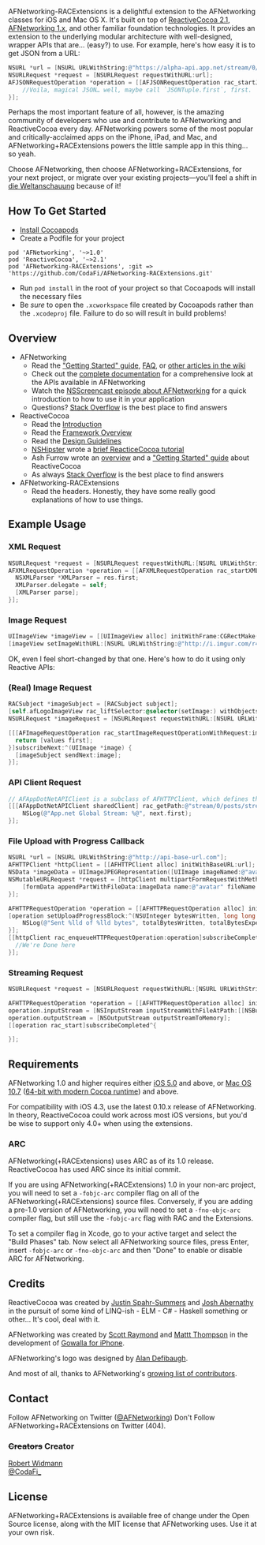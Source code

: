 <snark>

AFNetworking-RACExtensions is a delightful extension to the AFNetworking classes for iOS and Mac OS X. It's built on top of [ReactiveCocoa 2.1](https://github.com/ReactiveCocoa/ReactiveCocoa), [AFNetworking 1.x](https://github.com/AFNetworking/AFNetworking), and other familiar foundation technologies. It provides an extension to the underlying modular architecture with well-designed, wrapper APIs that are… (easy?) to use. For example, here's how easy it is to get JSON from a URL:

``` objective-c
NSURL *url = [NSURL URLWithString:@"https://alpha-api.app.net/stream/0/posts/stream/global"];
NSURLRequest *request = [NSURLRequest requestWithURL:url];
AFJSONRequestOperation *operation = [[AFJSONRequestOperation rac_startJSONRequestOperationWithRequest:request]subscribeNext:^(RACTuple *JSONTuple) {
    //Voila, magical JSON… well, maybe call `JSONTuple.first`, first.
}];
```

Perhaps the most important feature of all, however, is the amazing community of developers who use and contribute to AFNetworking and ReactiveCocoa every day. AFNetworking powers some of the most popular and critically-acclaimed apps on the iPhone, iPad, and Mac, and AFNetworking+RACExtensions powers the little sample app in this thing… so yeah. 

Choose AFNetworking, then choose AFNetworking+RACExtensions, for your next project, or migrate over your existing projects—you'll feel a shift in [die Weltanschauung](http://en.wikipedia.org/wiki/World_view) because of it!

## How To Get Started

- [Install Cocoapods](http://www.cocoapods.org/)
- Create a Podfile for your project

```
pod 'AFNetworking', '~>1.0'
pod 'ReactiveCocoa', '~>2.1'
pod 'AFNetworking-RACExtensions', :git => 'https://github.com/CodaFi/AFNetworking-RACExtensions.git'
```
- Run `pod install` in the root of your project so that Cocoapods will install the necessary files
- Be _sure_ to open the `.xcworkspace` file created by Cocoapods rather than the `.xcodeproj` file. Failure to do so will result in build problems!

## Overview

- AFNetworking
    * Read the ["Getting Started" guide](https://github.com/AFNetworking/AFNetworking/wiki/Getting-Started-with-AFNetworking), 
     [FAQ](https://github.com/AFNetworking/AFNetworking/wiki/AFNetworking-FAQ), or [other articles in the wiki](https://github.com/AFNetworking/AFNetworking/wiki)
    * Check out the [complete documentation](http://afnetworking.github.com/AFNetworking/) for a comprehensive look at the APIs available in AFNetworking
    * Watch the [NSScreencast episode about AFNetworking](http://nsscreencast.com/episodes/6-afnetworking) for a quick introduction to how to use it in your application
    * Questions? [Stack Overflow](http://stackoverflow.com/questions/tagged/afnetworking) is the best place to find answers
- ReactiveCocoa
    * Read the [Introduction](https://github.com/ReactiveCocoa/ReactiveCocoa#introduction)
    * Read the [Framework Overview](https://github.com/ReactiveCocoa/ReactiveCocoa/blob/master/Documentation/FrameworkOverview.md)
    * Read the [Design Guidelines](https://github.com/ReactiveCocoa/ReactiveCocoa/blob/master/Documentation/DesignGuidelines.md)
    * [NSHipster](http://www.nshipster.com) wrote a [brief ReacticeCocoa tutorial](http://nshipster.com/reactivecocoa/)
    * Ash Furrow wrote an [overview](http://www.teehanlax.com/blog/reactivecocoa/) and a ["Getting Started" guide](http://www.teehanlax.com/blog/getting-started-with-reactivecocoa/) about ReactiveCocoa
    * As always [Stack Overflow](http://stackoverflow.com/questions/tagged/reactive%2Dcocoa) is the best place to find answers
- AFNetworking-RACExtensions
    * Read the headers. Honestly, they have some really good explanations of how to use things.

## Example Usage

### XML Request

``` objective-c
NSURLRequest *request = [NSURLRequest requestWithURL:[NSURL URLWithString:@"http://api.flickr.com/services/rest/?method=flickr.groups.browse&api_key=b6300e17ad3c506e706cb0072175d047&cat_id=34427469792%40N01&format=rest"]];
AFXMLRequestOperation *operation = [[AFXMLRequestOperation rac_startXMLParserRequestOperationWithRequest:request]subscribeNext:^(RACTuple *res) {
  NSXMLParser *XMLParser = res.first;
  XMLParser.delegate = self;
  [XMLParser parse];
}];
```

### Image Request

``` objective-c
UIImageView *imageView = [[UIImageView alloc] initWithFrame:CGRectMake(0.0f, 0.0f, 100.0f, 100.0f)];
[imageView setImageWithURL:[NSURL URLWithString:@"http://i.imgur.com/r4uwx.jpg"] placeholderImage:[UIImage imageNamed:@"placeholder-avatar"]];
```

OK, even I feel short-changed by that one.  Here's how to do it using only Reactive APIs:

### (Real) Image Request

``` objective-c
RACSubject *imageSubject = [RACSubject subject];
[self.afLogoImageView rac_liftSelector:@selector(setImage:) withObjects:imageSubject];
NSURLRequest *imageRequest = [NSURLRequest requestWithURL:[NSURL URLWithString:@"https://raw.github.com/AFNetworking/AFNetworking/gh-pages/afnetworking-logo.png"]];

[[[AFImageRequestOperation rac_startImageRequestOperationWithRequest:imageRequest]map:^id(RACTuple *values) {
  return [values first];
}]subscribeNext:^(UIImage *image) {
  [imageSubject sendNext:image];
}];
```

### API Client Request

``` objective-c
// AFAppDotNetAPIClient is a subclass of AFHTTPClient, which defines the base URL and default HTTP headers for NSURLRequests it creates
[[[AFAppDotNetAPIClient sharedClient] rac_getPath:@"stream/0/posts/stream/global" parameters:nil]subscribeNext:^(RACTuple *next) {
    NSLog(@"App.net Global Stream: %@", next.first);
}];
```

### File Upload with Progress Callback

``` objective-c
NSURL *url = [NSURL URLWithString:@"http://api-base-url.com"];
AFHTTPClient *httpClient = [[AFHTTPClient alloc] initWithBaseURL:url];
NSData *imageData = UIImageJPEGRepresentation([UIImage imageNamed:@"avatar.jpg"], 0.5);
NSMutableURLRequest *request = [httpClient multipartFormRequestWithMethod:@"POST" path:@"/upload" parameters:nil constructingBodyWithBlock: ^(id <AFMultipartFormData>formData) {
    [formData appendPartWithFileData:imageData name:@"avatar" fileName:@"avatar.jpg" mimeType:@"image/jpeg"];
}];

AFHTTPRequestOperation *operation = [[AFHTTPRequestOperation alloc] initWithRequest:request];
[operation setUploadProgressBlock:^(NSUInteger bytesWritten, long long totalBytesWritten, long long totalBytesExpectedToWrite) {
    NSLog(@"Sent %lld of %lld bytes", totalBytesWritten, totalBytesExpectedToWrite);
}];
[[httpClient rac_enqueueHTTPRequestOperation:operation]subscribeCompleted:^{
  //We're Done here
}];
```

### Streaming Request

``` objective-c
NSURLRequest *request = [NSURLRequest requestWithURL:[NSURL URLWithString:@"http://localhost:8080/encode"]];

AFHTTPRequestOperation *operation = [[AFHTTPRequestOperation alloc] initWithRequest:request];
operation.inputStream = [NSInputStream inputStreamWithFileAtPath:[[NSBundle mainBundle] pathForResource:@"large-image" ofType:@"tiff"]];
operation.outputStream = [NSOutputStream outputStreamToMemory];
[[operation rac_start]subscribeCompleted^{

}];
```

## Requirements

AFNetworking 1.0 and higher requires either [iOS 5.0](http://developer.apple.com/library/ios/#releasenotes/General/WhatsNewIniPhoneOS/Articles/iPhoneOS4.html) and above, or [Mac OS 10.7](http://developer.apple.com/library/mac/#releasenotes/MacOSX/WhatsNewInOSX/Articles/MacOSX10_6.html#//apple_ref/doc/uid/TP40008898-SW7) ([64-bit with modern Cocoa runtime](https://developer.apple.com/library/mac/#documentation/Cocoa/Conceptual/ObjCRuntimeGuide/Articles/ocrtVersionsPlatforms.html)) and above.

For compatibility with iOS 4.3, use the latest 0.10.x release of AFNetworking.  In theory, ReactiveCocoa could work across most iOS versions, but you'd be wise to support only 4.0+ when using the extensions.

### ARC

AFNetworking(+RACExtensions) uses ARC as of its 1.0 release.
ReactiveCocoa has used ARC since its initial commit.

If you are using AFNetworking(+RACExtensions) 1.0 in your non-arc project, you will need to set a `-fobjc-arc` compiler flag on all of the AFNetworking(+RACExtensions) source files. Conversely, if you are adding a pre-1.0 version of AFNetworking, you will need to set a `-fno-objc-arc` compiler flag, but still use the `-fobjc-arc` flag with RAC and the Extensions.

To set a compiler flag in Xcode, go to your active target and select the "Build Phases" tab. Now select all AFNetworking source files, press Enter, insert `-fobjc-arc` or `-fno-objc-arc` and then "Done" to enable or disable ARC for AFNetworking.

## Credits

ReactiveCocoa was created by [Justin Spahr-Summers](https://github.com/jspahrsummers) and [Josh Abernathy](https://github.com/joshaber) in the pursuit of some kind of LINQ-ish - ELM - C# - Haskell something or other… It's cool, deal with it.

AFNetworking was created by [Scott Raymond](https://github.com/sco/) and [Mattt Thompson](https://github.com/mattt/) in the development of [Gowalla for iPhone](http://en.wikipedia.org/wiki/Gowalla).

AFNetworking's logo was designed by [Alan Defibaugh](http://www.alandefibaugh.com/).

And most of all, thanks to AFNetworking's [growing list of contributors](https://github.com/AFNetworking/AFNetworking/contributors).

## Contact

Follow AFNetworking on Twitter ([@AFNetworking](https://twitter.com/AFNetworking))
Don't Follow AFNetworking+RACExtensions on Twitter (404).

### ~~Creators~~ Creator

[Robert Widmann](https://github.com/CodaFi)  
[@CodaFi_](https://twitter.com/CodaFi_)

## License

AFNetworking+RACExtensions is available free of change under the Open Source license, along with the MIT license that AFNetworking uses.  Use it at your own risk.

</snark>